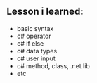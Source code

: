 ## Lesson i learned:
- basic syntax
- c# operator
- c# if else
- c# data types
- c# user input
- c# method, class, .net lib
- etc
